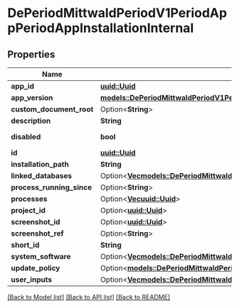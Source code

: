 # DePeriodMittwaldPeriodV1PeriodAppPeriodAppInstallationInternal

## Properties

Name | Type | Description | Notes
------------ | ------------- | ------------- | -------------
**app_id** | [**uuid::Uuid**](uuid::Uuid.md) |  | 
**app_version** | [**models::DePeriodMittwaldPeriodV1PeriodAppPeriodVersionStatus**](de.mittwald.v1.app.VersionStatus.md) |  | 
**custom_document_root** | Option<**String**> |  | [optional]
**description** | **String** |  | 
**disabled** | **bool** |  | [default to false]
**id** | [**uuid::Uuid**](uuid::Uuid.md) |  | 
**installation_path** | **String** |  | 
**linked_databases** | Option<[**Vec<models::DePeriodMittwaldPeriodV1PeriodAppPeriodLinkedDatabase>**](de.mittwald.v1.app.LinkedDatabase.md)> |  | [optional]
**process_running_since** | Option<**String**> |  | [optional]
**processes** | Option<[**Vec<uuid::Uuid>**](uuid::Uuid.md)> |  | [optional]
**project_id** | Option<[**uuid::Uuid**](uuid::Uuid.md)> |  | [optional]
**screenshot_id** | Option<[**uuid::Uuid**](uuid::Uuid.md)> |  | [optional]
**screenshot_ref** | Option<**String**> |  | [optional]
**short_id** | **String** |  | 
**system_software** | Option<[**Vec<models::DePeriodMittwaldPeriodV1PeriodAppPeriodInstalledSystemSoftware>**](de.mittwald.v1.app.InstalledSystemSoftware.md)> |  | [optional]
**update_policy** | Option<[**models::DePeriodMittwaldPeriodV1PeriodAppPeriodAppUpdatePolicy**](de.mittwald.v1.app.AppUpdatePolicy.md)> |  | [optional]
**user_inputs** | Option<[**Vec<models::DePeriodMittwaldPeriodV1PeriodAppPeriodSavedUserInput>**](de.mittwald.v1.app.SavedUserInput.md)> |  | [optional]

[[Back to Model list]](../README.md#documentation-for-models) [[Back to API list]](../README.md#documentation-for-api-endpoints) [[Back to README]](../README.md)


